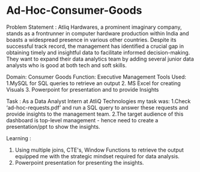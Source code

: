 # Ad-Hoc-Consumer-Goods
Problem Statement : Atliq Hardwares, a prominent imaginary company, stands as a frontrunner in computer hardware production within India and boasts a widespread presence in various other countries. Despite its successful track record, the management has identified a crucial gap in obtaining timely and insightful data to facilitate informed decision-making. They want to expand their data analytics team by adding several junior data analysts who is good at both tech and soft skills.

Domain:  Consumer Goods
Function: Executive Management
Tools Used:
1.MySQL for SQL queries to retrieve an output
2. MS Excel for creating Visuals
3. Powerpoint for presentation and to provide Insights

Task :
As a Data Analyst Intern at AtliQ Technologies my task was:
1.Check ‘ad-hoc-requests.pdf’ and run a SQL query to answer these requests and provide insights to the management team.
2.The target audience of this dashboard is top-level management - hence need to create a presentation/ppt to show the insights.

Learning :
1. Using multiple joins, CTE's, Window Functions to retrieve the output equipped me with the strategic mindset required for data analysis.
2. Powerpoint presentation for presenting the insights.
